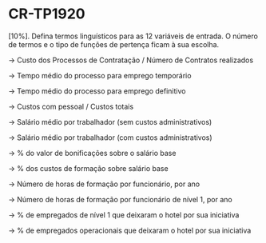 # CR-TP1920

[10%]. Defina termos linguísticos para as 12 variáveis de entrada. O número de
termos e o tipo de funções de pertença ficam à sua escolha.

-> Custo dos Processos de Contratação / Número de Contratos realizados

-> Tempo médio do processo para emprego temporário

-> Tempo médio do processo para emprego definitivo

-> Custos com pessoal / Custos totais

-> Salário médio por trabalhador (sem custos administrativos)

-> Salário médio por trabalhador (com custos administrativos)

-> % do valor de bonificações sobre o salário base

-> % dos custos de formação sobre salário base

-> Número de horas de formação por funcionário, por ano

-> Número de horas de formação por funcionário de nível 1, por ano

-> % de empregados de nível 1 que deixaram o hotel por sua iniciativa

-> % de empregados operacionais que deixaram o hotel por sua iniciativa
